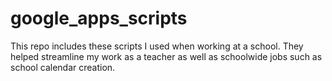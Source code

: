 # google_apps_scripts

This repo includes these scripts I used when working at a school. They helped streamline my work as a teacher as well as schoolwide jobs such as school calendar creation.
